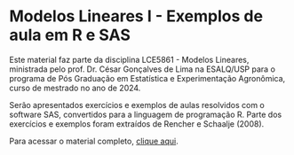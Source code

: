 # Modelos Lineares I - Exemplos de aula em R e SAS

Este material faz parte da disciplina LCE5861 - Modelos Lineares, ministrada pelo prof. Dr. César Gonçalves de Lima na ESALQ/USP para o programa de Pós Graduação em Estatística e Experimentação Agronômica, curso de mestrado no ano de 2024.

Serão apresentados exercícios e exemplos de aulas resolvidos com o software SAS, convertidos para a linguagem de programação R. Parte dos exercícios e exemplos foram extraídos de Rencher e Schaalje (2008).

Para acessar o material completo, [clique aqui](https://gustavojy.github.io/mod-lin-r/).
